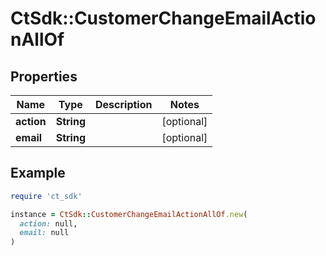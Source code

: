 # CtSdk::CustomerChangeEmailActionAllOf

## Properties

| Name | Type | Description | Notes |
| ---- | ---- | ----------- | ----- |
| **action** | **String** |  | [optional] |
| **email** | **String** |  | [optional] |

## Example

```ruby
require 'ct_sdk'

instance = CtSdk::CustomerChangeEmailActionAllOf.new(
  action: null,
  email: null
)
```

